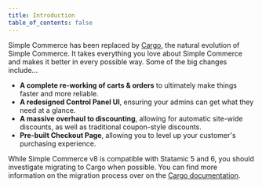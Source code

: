 ```yaml
---
title: Introduction
table_of_contents: false
---
```


Simple Commerce has been replaced by [Cargo](https://builtwithcargo.dev), the natural evolution of Simple Commerce. It takes everything you love about Simple Commerce and makes it better in every possible way. Some of the big changes include...

* **A complete re-working of carts & orders** to ultimately make things faster and more reliable.
* **A redesigned Control Panel UI**, ensuring your admins can get what they need at a glance.
* **A massive overhaul to discounting**, allowing for automatic site-wide discounts, as well as traditional coupon-style discounts.
* **Pre-built Checkout Page**, allowing you to level up your customer's purchasing experience.

While Simple Commerce v8 is compatible with Statamic 5 and 6, you should investigate migrating to Cargo when possible. You can find more information on the migration process over on the [Cargo documentation](https://builtwithcargo.dev/docs/migrating-from-simple-commerce).